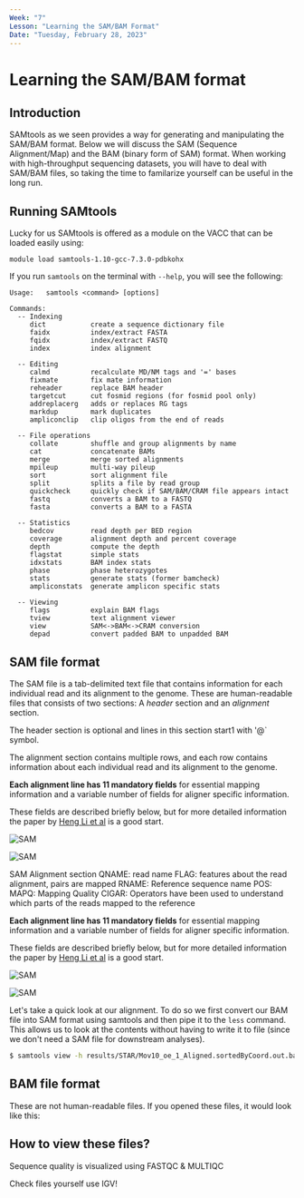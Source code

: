 ```yaml
---
Week: "7" 
Lesson: "Learning the SAM/BAM Format"
Date: "Tuesday, February 28, 2023"
---
```


# Learning the SAM/BAM format

## Introduction 
SAMtools as we seen provides a way for generating and manipulating the SAM/BAM format. Below we will discuss the SAM (Sequence Alignment/Map) and the BAM (binary form of SAM) format. When working with high-throughput sequencing datasets, you will have to deal with SAM/BAM files, so taking the time to familarize yourself can be useful in the long run. 

## Running SAMtools 
Lucky for us SAMtools is offered as a module on the VACC that can be loaded easily using: 

```
module load samtools-1.10-gcc-7.3.0-pdbkohx
```

If you run `samtools` on the terminal with `--help`, you will see the following:

```
Usage:   samtools <command> [options]

Commands:
  -- Indexing
     dict           create a sequence dictionary file
     faidx          index/extract FASTA
     fqidx          index/extract FASTQ
     index          index alignment

  -- Editing
     calmd          recalculate MD/NM tags and '=' bases
     fixmate        fix mate information
     reheader       replace BAM header
     targetcut      cut fosmid regions (for fosmid pool only)
     addreplacerg   adds or replaces RG tags
     markdup        mark duplicates
     ampliconclip   clip oligos from the end of reads

  -- File operations
     collate        shuffle and group alignments by name
     cat            concatenate BAMs
     merge          merge sorted alignments
     mpileup        multi-way pileup
     sort           sort alignment file
     split          splits a file by read group
     quickcheck     quickly check if SAM/BAM/CRAM file appears intact
     fastq          converts a BAM to a FASTQ
     fasta          converts a BAM to a FASTA

  -- Statistics
     bedcov         read depth per BED region
     coverage       alignment depth and percent coverage
     depth          compute the depth
     flagstat       simple stats
     idxstats       BAM index stats
     phase          phase heterozygotes
     stats          generate stats (former bamcheck)
     ampliconstats  generate amplicon specific stats

  -- Viewing
     flags          explain BAM flags
     tview          text alignment viewer
     view           SAM<->BAM<->CRAM conversion
     depad          convert padded BAM to unpadded BAM
```

## SAM file format 
The SAM file is a tab-delimited text file that contains information for each individual read and its alignment to the genome. These are human-readable files that consists of two sections: A *header* section and an *alignment* section. 

The header section is optional and lines in this section start1 with '@` symbol.

The alignment section contains multiple rows, and each row contains information about each individual read and its alignment to the genome. 

 **Each alignment line has 11 mandatory fields** for essential mapping information and a variable number of fields for aligner specific information.

These fields are described briefly below, but for more detailed information the paper by [Heng Li et al](http://bioinformatics.oxfordjournals.org/content/25/16/2078.full) is a good start.

![SAM](../img/sam_bam.png)

![SAM](../img/sam_bam3.png)

SAM Alignment section
QNAME: read name 
FLAG: features about the read alignment, pairs are mapped 
RNAME: Reference sequence name 
POS:
MAPQ: Mapping Quality 
CIGAR: Operators have been used to understand which parts of the reads mapped to the reference 

 **Each alignment line has 11 mandatory fields** for essential mapping information and a variable number of fields for aligner specific information.

These fields are described briefly below, but for more detailed information the paper by [Heng Li et al](http://bioinformatics.oxfordjournals.org/content/25/16/2078.full) is a good start.

![SAM](../img/sam_bam.png)

![SAM](../img/sam_bam3.png)




Let's take a quick look at our alignment. To do so we first convert our BAM file into SAM format using samtools and then pipe it to the `less` command. This allows us to look at the contents without having to write it to file (since we don't need a SAM file for downstream analyses).

```bash
$ samtools view -h results/STAR/Mov10_oe_1_Aligned.sortedByCoord.out.bam | less
```


## BAM file format 
These are not human-readable files. If you opened these files, it would look like this: 




## How to view these files? 

Sequence quality is visualized using FASTQC & MULTIQC 

Check files yourself use IGV! 

